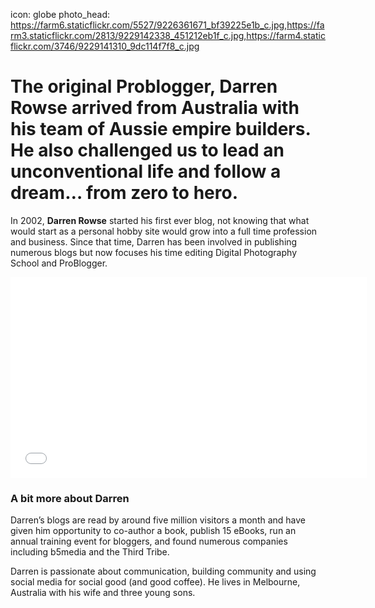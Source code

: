 icon: globe
photo_head: https://farm6.staticflickr.com/5527/9226361671_bf39225e1b_c.jpg,https://farm3.staticflickr.com/2813/9229142338_451212eb1f_c.jpg,https://farm4.staticflickr.com/3746/9229141310_9dc114f7f8_c.jpg

# The original Problogger, Darren Rowse arrived from Australia with his team of Aussie empire builders. He also challenged us to lead an unconventional life and follow a dream… from zero to hero.

<div class="zig-zags_blue"></div>

In 2002, **Darren Rowse** started his first ever blog, not knowing that what would start as a personal hobby site would grow into a full time profession and business. Since that time, Darren has been involved in publishing numerous blogs but now focuses his time editing Digital Photography School and ProBlogger.

<div class="line-canvas"></div>

<iframe src="//player.vimeo.com/video/70159694?byline=0&amp;portrait=0&amp;color=adbf27" width="570" height="321" frameborder="0" webkitallowfullscreen mozallowfullscreen allowfullscreen></iframe>

<div class="line-canvas"></div>

### A bit more about Darren

Darren’s blogs are read by around five million visitors a month and have given him opportunity to co-author a book, publish 15 eBooks, run an annual training event for bloggers, and found numerous companies including b5media and the Third Tribe.

Darren is passionate about communication, building community and using social media for social good (and good coffee). He lives in Melbourne, Australia with his wife and three young sons.
